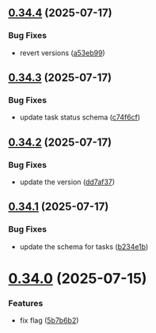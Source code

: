 ## [0.34.4](https://github.com/incmixlabs/utils/compare/v0.34.3...v0.34.4) (2025-07-17)


### Bug Fixes

* revert versions ([a53eb99](https://github.com/incmixlabs/utils/commit/a53eb999c97b3dab16fe1c6a211e3de726dd5e16))



## [0.34.3](https://github.com/incmixlabs/utils/compare/v0.34.2...v0.34.3) (2025-07-17)


### Bug Fixes

* update task status schema ([c74f6cf](https://github.com/incmixlabs/utils/commit/c74f6cfc6c05bcb39e0a55528915df674d17997a))



## [0.34.2](https://github.com/incmixlabs/utils/compare/v0.34.1...v0.34.2) (2025-07-17)


### Bug Fixes

* update the version ([dd7af37](https://github.com/incmixlabs/utils/commit/dd7af37e6f778319313ade5bddc51e05245c0ba6))



## [0.34.1](https://github.com/incmixlabs/utils/compare/v0.34.0...v0.34.1) (2025-07-17)


### Bug Fixes

* update the schema for tasks ([b234e1b](https://github.com/incmixlabs/utils/commit/b234e1bd222c8d5ab3655817b0cb86be3f4f01a1))



# [0.34.0](https://github.com/incmixlabs/utils/compare/v0.33.0...v0.34.0) (2025-07-15)


### Features

* fix flag ([5b7b6b2](https://github.com/incmixlabs/utils/commit/5b7b6b2a91b0389bf2933fbb53c00ca6982244f7))



